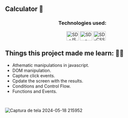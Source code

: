<h2>Calculator 🧮</h2>

<h3 align="center">Technologies used:</h3>
<ul align="center">
  <img align="center" alt="SD-JS" height="30" width="40" src="https://cdn.jsdelivr.net/gh/devicons/devicon@latest/icons/javascript/javascript-original.svg">
  <img align="center" alt="SD-HTML" height="30" width="40" src="https://cdn.jsdelivr.net/gh/devicons/devicon@latest/icons/html5/html5-original.svg">
  <img align="center" alt="SD-CSS" height="30" width="40" src="https://cdn.jsdelivr.net/gh/devicons/devicon@latest/icons/css3/css3-original.svg">
</ul>

<h2>Things this project made me learn: 🧠✨</h2>
<ul>
  <li>Athematic manipulations in javascript.</li>
  <li>DOM manipulation.</li>
  <li>Capture click events.</li>
  <li>Cpdate the screen with the results.</li>
  <li>Conditions and Control Flow.</li>
  <li>Functions and Events.</li>
</ul>
<br>

![Captura de tela 2024-05-18 215952](https://github.com/SandynellyDiniz/calculator/assets/160080540/325f66e6-310c-46d6-b9d1-fe4fd4430d8f)
